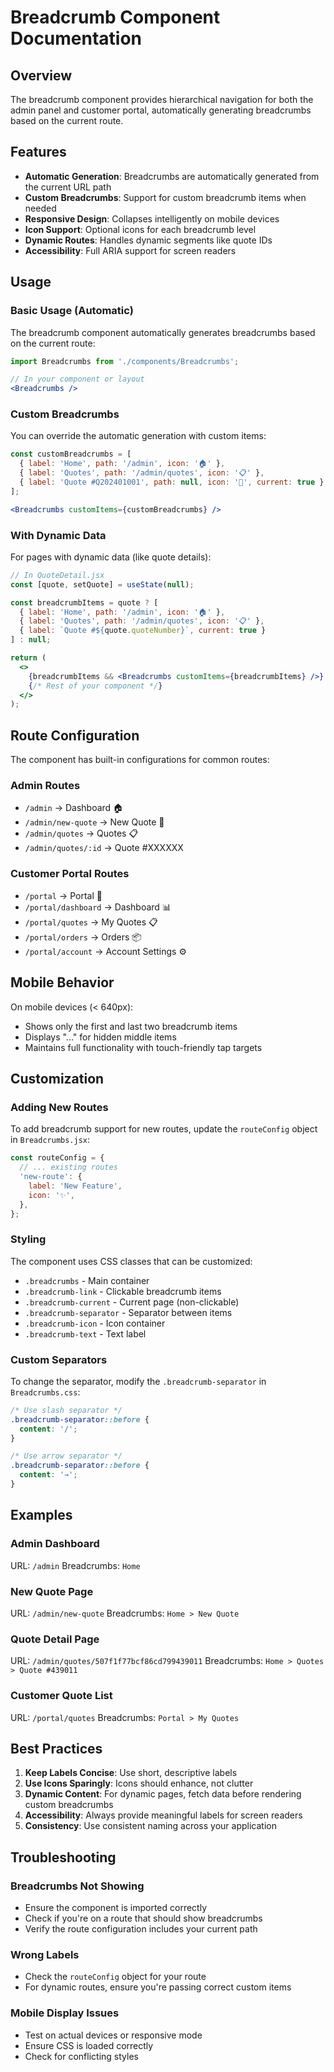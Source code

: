 # Breadcrumb Component Documentation

## Overview
The breadcrumb component provides hierarchical navigation for both the admin panel and customer portal, automatically generating breadcrumbs based on the current route.

## Features
- **Automatic Generation**: Breadcrumbs are automatically generated from the current URL path
- **Custom Breadcrumbs**: Support for custom breadcrumb items when needed
- **Responsive Design**: Collapses intelligently on mobile devices
- **Icon Support**: Optional icons for each breadcrumb level
- **Dynamic Routes**: Handles dynamic segments like quote IDs
- **Accessibility**: Full ARIA support for screen readers

## Usage

### Basic Usage (Automatic)
The breadcrumb component automatically generates breadcrumbs based on the current route:

```jsx
import Breadcrumbs from './components/Breadcrumbs';

// In your component or layout
<Breadcrumbs />
```

### Custom Breadcrumbs
You can override the automatic generation with custom items:

```jsx
const customBreadcrumbs = [
  { label: 'Home', path: '/admin', icon: '🏠' },
  { label: 'Quotes', path: '/admin/quotes', icon: '📋' },
  { label: 'Quote #Q202401001', path: null, icon: '📄', current: true }
];

<Breadcrumbs customItems={customBreadcrumbs} />
```

### With Dynamic Data
For pages with dynamic data (like quote details):

```jsx
// In QuoteDetail.jsx
const [quote, setQuote] = useState(null);

const breadcrumbItems = quote ? [
  { label: 'Home', path: '/admin', icon: '🏠' },
  { label: 'Quotes', path: '/admin/quotes', icon: '📋' },
  { label: `Quote #${quote.quoteNumber}`, current: true }
] : null;

return (
  <>
    {breadcrumbItems && <Breadcrumbs customItems={breadcrumbItems} />}
    {/* Rest of your component */}
  </>
);
```

## Route Configuration

The component has built-in configurations for common routes:

### Admin Routes
- `/admin` → Dashboard 🏠
- `/admin/new-quote` → New Quote 📝
- `/admin/quotes` → Quotes 📋
- `/admin/quotes/:id` → Quote #XXXXXX

### Customer Portal Routes
- `/portal` → Portal 🏢
- `/portal/dashboard` → Dashboard 📊
- `/portal/quotes` → My Quotes 📋
- `/portal/orders` → Orders 📦
- `/portal/account` → Account Settings ⚙️

## Mobile Behavior

On mobile devices (< 640px):
- Shows only the first and last two breadcrumb items
- Displays "..." for hidden middle items
- Maintains full functionality with touch-friendly tap targets

## Customization

### Adding New Routes
To add breadcrumb support for new routes, update the `routeConfig` object in `Breadcrumbs.jsx`:

```jsx
const routeConfig = {
  // ... existing routes
  'new-route': {
    label: 'New Feature',
    icon: '✨',
  },
};
```

### Styling
The component uses CSS classes that can be customized:
- `.breadcrumbs` - Main container
- `.breadcrumb-link` - Clickable breadcrumb items
- `.breadcrumb-current` - Current page (non-clickable)
- `.breadcrumb-separator` - Separator between items
- `.breadcrumb-icon` - Icon container
- `.breadcrumb-text` - Text label

### Custom Separators
To change the separator, modify the `.breadcrumb-separator` in `Breadcrumbs.css`:

```css
/* Use slash separator */
.breadcrumb-separator::before {
  content: '/';
}

/* Use arrow separator */
.breadcrumb-separator::before {
  content: '→';
}
```

## Examples

### Admin Dashboard
URL: `/admin`
Breadcrumbs: `Home`

### New Quote Page
URL: `/admin/new-quote`
Breadcrumbs: `Home > New Quote`

### Quote Detail Page
URL: `/admin/quotes/507f1f77bcf86cd799439011`
Breadcrumbs: `Home > Quotes > Quote #439011`

### Customer Quote List
URL: `/portal/quotes`
Breadcrumbs: `Portal > My Quotes`

## Best Practices

1. **Keep Labels Concise**: Use short, descriptive labels
2. **Use Icons Sparingly**: Icons should enhance, not clutter
3. **Dynamic Content**: For dynamic pages, fetch data before rendering custom breadcrumbs
4. **Accessibility**: Always provide meaningful labels for screen readers
5. **Consistency**: Use consistent naming across your application

## Troubleshooting

### Breadcrumbs Not Showing
- Ensure the component is imported correctly
- Check if you're on a route that should show breadcrumbs
- Verify the route configuration includes your current path

### Wrong Labels
- Check the `routeConfig` object for your route
- For dynamic routes, ensure you're passing correct custom items

### Mobile Display Issues
- Test on actual devices or responsive mode
- Ensure CSS is loaded correctly
- Check for conflicting styles